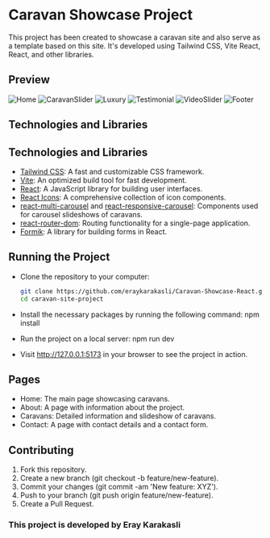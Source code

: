 # Caravan Showcase Project

This project has been created to showcase a caravan site and also serve as a template based on this site. It's developed using Tailwind CSS, Vite React, React, and other libraries.

## Preview

![Home](https://github.com/eraykarakasli/Web-temp-1/blob/main/readme/Screenshot_1.png?raw=true)
![CaravanSlider](https://github.com/eraykarakasli/Web-temp-1/blob/main/readme/Screenshot_2.png?raw=true)
![Luxury](https://github.com/eraykarakasli/Web-temp-1/blob/main/readme/Screenshot_3.png?raw=true)
![Testimonial](https://github.com/eraykarakasli/Web-temp-1/blob/main/readme/Screenshot_4.png?raw=true)
![VideoSlider](https://github.com/eraykarakasli/Web-temp-1/blob/main/readme/Screenshot_5.png?raw=true)
![Footer](https://github.com/eraykarakasli/Web-temp-1/blob/main/readme/Screenshot_6.png?raw=true)

## Technologies and Libraries

## Technologies and Libraries

- [Tailwind CSS](https://tailwindcss.com/): A fast and customizable CSS framework.
- [Vite](https://vitejs.dev/): An optimized build tool for fast development.
- [React](https://reactjs.org/): A JavaScript library for building user interfaces.
- [React Icons](https://react-icons.github.io/react-icons/): A comprehensive collection of icon components.
- [react-multi-carousel](https://www.npmjs.com/package/react-multi-carousel) and [react-responsive-carousel](https://www.npmjs.com/package/react-responsive-carousel): Components used for carousel slideshows of caravans.
- [react-router-dom](https://reactrouter.com/): Routing functionality for a single-page application.
- [Formik](https://formik.org/): A library for building forms in React.

## Running the Project

- Clone the repository to your computer:
   ```sh
   git clone https://github.com/eraykarakasli/Caravan-Showcase-React.git
   cd caravan-site-project

- Install the necessary packages by running the following command: 
    npm install
- Run the project on a local server: 
    npm run dev

- Visit http://127.0.0.1:5173 in your browser to see the project in action.

## Pages
- Home: The main page showcasing caravans.
- About: A page with information about the project.
- Caravans: Detailed information and slideshow of caravans.
- Contact: A page with contact details and a contact form.

## Contributing

1. Fork this repository.
2. Create a new branch (git checkout -b feature/new-feature).
3. Commit your changes (git commit -am 'New feature: XYZ').
4. Push to your branch (git push origin feature/new-feature).
5. Create a Pull Request.


### This project is developed by Eray Karakasli
